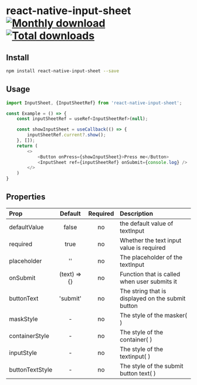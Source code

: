 # react-native-input-sheet [![Monthly download](https://img.shields.io/npm/dm/react-native-input-sheet.svg)](https://img.shields.io/npm/dm/react-native-input-sheet.svg) [![Total downloads](https://img.shields.io/npm/dt/react-native-input-sheet.svg)](https://img.shields.io/npm/dt/react-native-input-sheet.svg)

## Install

```bash
npm install react-native-input-sheet --save
```

## Usage

```javascript
import InputSheet, {InputSheetRef} from 'react-native-input-sheet';

const Example = () => {
    const inputSheetRef = useRef<InputSheetRef>(null);

    const showInputSheet = useCallback(() => {
        inputSheetRef.current?.show();
    }, []);
    return (
        <>
            <Button onPress={showInputSheet}>Press me</Button>
            <InputSheet ref={inputSheetRef} onSubmit={console.log} />
        </>
    )
}
```

## Properties

| Prop            |   Default    | Required | Description                                       |
|:----------------|:------------:|:--------:|:--------------------------------------------------|
| defaultValue    |    false     |    no    | the default value of textInput                    |
| required        |     true     |    no    | Whether the text input value is required          |
| placeholder     |      ''      |    no    | The placeholder of the textInput                  |
| onSubmit        | (text) => {} |    no    | Function that is called when user submits it      |
| buttonText      |   'submit'   |    no    | The string that is displayed on the submit button |
| maskStyle       |      -       |    no    | The style of the masker( <View> )                 |
| containerStyle  |      -       |    no    | The style of the container( <View> )              |
| inputStyle      |      -       |    no    | The style of the textinput( <Text> )              |
| buttonTextStyle |      -       |    no    | The style of the submit button text( <Text> )     |
